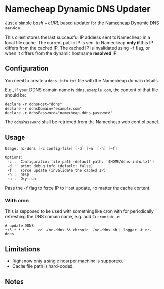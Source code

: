 # Namecheap Dynamic DNS Updater
Just a simple _bash_ + _cURL_ based updater for the [Namecheap](https://www.namecheap.com/) Dynamic DNS service.

This client stores the last successful IP address sent to Namecheap in a local file
cache.
The current public IP is sent to Namecheap **only if** this IP differs from the cached IP.
The cached IP is invalidated using `-f` flag, or when it differs from the dynamic hostname **resolved** IP.

<!--a DNS resolver may respond with a not
up-to-date IP address value when queried, because of cache TTL, etc ...
-->

## Configuration
You need to create a `ddns-info.txt` file with the Namecheap domain details.

E.g., if your DDNS domain name is `ddns.example.com`, the content of that file
should be:
```
declare -r ddnsHost="ddns"
declare -r ddnsDomain="example.com"
declare -r ddnsPassword="namecheap-ddns-password"
```
The `ddnsPassword` shall be retrieved from the Namecheap web control panel.

## Usage
```
Usage: nc-ddns [-c config-file] [-d] [−n] [-h] [−f]

Options:
 -c :  Configuration file path (default path: '$HOME/ddns-info.txt')
 -d :  print debug info (default: false)
 -f :  Force update (invalidate the cached IP)
 -h :  help
 -n :  Dry-run
```

Pass the `-f` flag to force IP to Host update, no matter the cache content.

### With cron
This is supposed to be used with something like cron with for periodically refreshing
the DNS domain name, e.g. add to `crontab -e`:
```
# update DDNS
*/5 * * * *    cd ~/nc-ddns && chronic ./nc-ddns.sh | logger -t nc-ddns
```

## Limitations
- Right now only a single host per machine is supported.
- Cache file path is hard-coded.

## Notes

